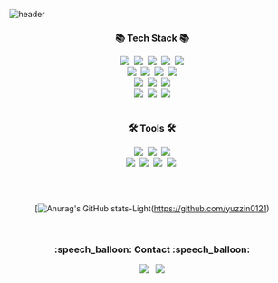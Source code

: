 ![header](https://capsule-render.vercel.app/api?type=waving&color=gradient&height=300&section=header&text=Yujin%20Jo%20/%20조%20유%20진%20&fontSize=50&fontAlignY=40&)

<!---
y2hscmtk/y2hscmtk is a ✨ special ✨ repository because its `README.md` (this file) appears on your GitHub profile.
You can click the Preview link to take a look at your changes.
--->

<!-- <div align=center>
	<img src="https://capsule-render.vercel.app/api?type=waving&color=auto&height=200&section=header&text=Yermi%20Github!&fontSize=90" />	
</div> -->
<div align=center>
	<h3>📚 Tech Stack 📚</h3>
	<img src="https://img.shields.io/badge/Python-3766AB?style=flat-square&logo=Python&logoColor=white" />&nbsp
	<img src="https://img.shields.io/badge/C-A8B9CC?style=flat-square&logo=C&logoColor=white"/>&nbsp
	<img src="https://img.shields.io/badge/C++-00599C?style=flat-square&logo=C%2B%2B&logoColor=white"/>&nbsp
	<img src="https://img.shields.io/badge/Java-007396?style=flat&logo=Conda-Forge&logoColor=white" />&nbsp
	<img src="https://img.shields.io/badge/HTML5-E34F26?style=flat&logo=HTML5&logoColor=white" /><br>
	<img src="https://img.shields.io/badge/CSS3-1572B6?style=flat&logo=CSS3&logoColor=white" />&nbsp
	<img src="https://img.shields.io/badge/JavaScript-F7DF1E?style=flat&logo=JavaScript&logoColor=white" />&nbsp
	<img src="https://img.shields.io/badge/Kotlin-7F52FF?style=flat-square&logo=Kotlin&logoColor=white" />&nbsp
	<img src="https://img.shields.io/badge/Swift-F05138?style=flat&logo=swift&logoColor=white"><br>
        <img src="https://img.shields.io/badge/Spring Boot-6DB33F?style=flat&logo=springboot&logoColor=white">&nbsp
        <img src="https://img.shields.io/badge/MySQL-4479A1?style=flat&logo=mysql&logoColor=white">&nbsp
        <img src="https://img.shields.io/badge/React-61DAFB?style=flat-square&logo=React&logoColor=black"/><br>
        <img src="https://img.shields.io/badge/JSON-000000?style=flat-square&logo=json&logoColor=white"/>&nbsp
        <img src="https://img.shields.io/badge/Android-3DDC84?style=flat-square&logo=android&logoColor=white"/>&nbsp
        <img src="https://img.shields.io/badge/IOS-000000?style=flat-square&logo=Ios&logoColor=white"/>

	
</div>
<div align="center">
	
<!-- 	<img src="https://img.shields.io/badge/jQuery-0769AD?style=flat&logo=jQuery&logoColor=white" /> -->
<!-- 	<br>
	<img src="https://img.shields.io/badge/Spring-6DB33F?style=flat&logo=Spring&logoColor=white" />
	<img src="https://img.shields.io/badge/Bootstrap-7952B3?style=flat&logo=Bootstrap&logoColor=white" />
	<img src="https://img.shields.io/badge/Selenium-43B02A?style=flat&logo=Selenium&logoColor=white" />
	<img src="https://img.shields.io/badge/Mybatis-000000?style=flat&logo=Fluentd&logoColor=white" /> -->
<!-- 	<br>
	<img src="https://img.shields.io/badge/Oracle%20SQL-F80000?style=flat&logo=Oracle&logoColor=white" />
	<img src="https://img.shields.io/badge/MySQL-4479A1?style=flat&logo=MySQL&logoColor=white" />
	<img src="https://img.shields.io/badge/MariaDB-003545?style=flat&logo=MariaDB&logoColor=white" />
	<img src="https://img.shields.io/badge/Linux-FCC624?style=flat&logo=Linux&logoColor=white" /> -->
</div>
<br>
<div align=center>
	<h3>🛠 Tools 🛠</h3>
</div>
<div align=center>
	<img src="https://img.shields.io/badge/Eclipse%20IDE-2C2255?style=flat&logo=EclipseIDE&logoColor=white" />&nbsp
	<img src="https://img.shields.io/badge/Visual%20Studio%20Code-007ACC?style=flat&logo=VisualStudioCode&logoColor=white" />&nbsp
<!-- 	<img src="https://img.shields.io/badge/Tomcat-F8DC75?style=flat&logo=ApacheTomcat&logoColor=white" />&nbsp
	<img src="https://img.shields.io/badge/NGINX-009639?style=flat&logo=NGINX&logoColor=white" />&nbsp
	<img src="https://img.shields.io/badge/AWS-232F3E?style=flat&logo=AmazonAWS&logoColor=white" />&nbsp
	<img src="https://img.shields.io/badge/SVN-809CC9?style=flat&logo=Subversion&logoColor=white" /> -->
	<img src="https://img.shields.io/badge/GitHub-181717?style=flat&logo=GitHub&logoColor=white" /><br/>
  <img src="https://img.shields.io/badge/Xcode-147EFB?style=flat-square&logo=Xcode&logoColor=white"/>&nbsp
  <img src="https://img.shields.io/badge/Android Studio-3DDC84?style=flat-square&logo=Android Studio&logoColor=white"/>&nbsp
  <img src="https://img.shields.io/badge/PyCharm-000000?style=flat-square&logo=PyCharm&logoColor=white"/>&nbsp
  <img src="https://img.shields.io/badge/Postman-FF6C37?style=flat-square&logo=Postman&logoColor=white"/>&nbsp

<br>

<br><br>
<div align="center">

[![Anurag's GitHub stats-Light](https://github-readme-stats.vercel.app/api?username=yuzzin0121\&show_icons=true\&theme=default&title_color=4BD0AB&icon_color=52B19A#gh-light-mode-only)(https://github.com/yuzzin0121)

</div>

<br>
<div align="center">
  <h3>:speech_balloon: Contact :speech_balloon:</h3>
  <a href="https://baboyuj.tistory.com/"><img src="https://img.shields.io/badge/Tistory-000000?style=flat-square&logo=Tistory&logoColor=white&link=https://kyumq.tistory.com/"/></a>&nbsp&nbsp
  <a href="mailto:ydbwlsjki60@gmail.com"><img src="https://img.shields.io/badge/Gmail-EA4335?style=flat-square&logo=Gmail&logoColor=white&link=mailto:ydbwlsjki60@gmail.com"/></a>
</div>

<br><br>
